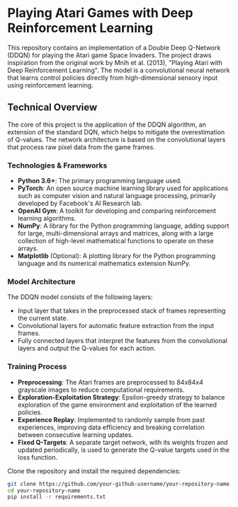 # Playing Atari Games with Deep Reinforcement Learning

This repository contains an implementation of a Double Deep Q-Network (DDQN) for playing the Atari game Space Invaders. The project draws inspiration from the original work by Mnih et al. (2013), "Playing Atari with Deep Reinforcement Learning". The model is a convolutional neural network that learns control policies directly from high-dimensional sensory input using reinforcement learning.

## Technical Overview

The core of this project is the application of the DDQN algorithm, an extension of the standard DQN, which helps to mitigate the overestimation of Q-values. The network architecture is based on the convolutional layers that process raw pixel data from the game frames.

### Technologies & Frameworks

- **Python 3.6+**: The primary programming language used.
- **PyTorch**: An open source machine learning library used for applications such as computer vision and natural language processing, primarily developed by Facebook's AI Research lab.
- **OpenAI Gym**: A toolkit for developing and comparing reinforcement learning algorithms.
- **NumPy**: A library for the Python programming language, adding support for large, multi-dimensional arrays and matrices, along with a large collection of high-level mathematical functions to operate on these arrays.
- **Matplotlib** (Optional): A plotting library for the Python programming language and its numerical mathematics extension NumPy.

### Model Architecture

The DDQN model consists of the following layers:

- Input layer that takes in the preprocessed stack of frames representing the current state.
- Convolutional layers for automatic feature extraction from the input frames.
- Fully connected layers that interpret the features from the convolutional layers and output the Q-values for each action.

### Training Process

- **Preprocessing**: The Atari frames are preprocessed to 84x84x4 grayscale images to reduce computational requirements.
- **Exploration-Exploitation Strategy**: Epsilon-greedy strategy to balance exploration of the game environment and exploitation of the learned policies.
- **Experience Replay**: Implemented to randomly sample from past experiences, improving data efficiency and breaking correlation between consecutive learning updates.
- **Fixed Q-Targets**: A separate target network, with its weights frozen and updated periodically, is used to generate the Q-value targets used in the loss function.


Clone the repository and install the required dependencies:

```bash
git clone https://github.com/your-github-username/your-repository-name.git
cd your-repository-name
pip install -r requirements.txt
